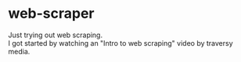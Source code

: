 # web-scraper
Just trying out web scraping.  
I got started by watching an "Intro to web scraping" video by traversy media.  
